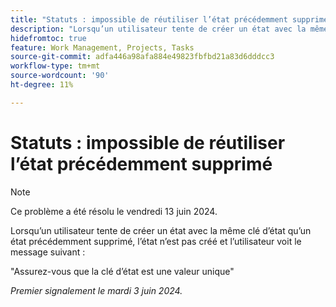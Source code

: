 ```yaml
---
title: "Statuts : impossible de réutiliser l’état précédemment supprimé"
description: "Lorsqu’un utilisateur tente de créer un état avec la même clé d’état qu’un état précédemment supprimé, l’état n’est pas créé et un message s’affiche."
hidefromtoc: true
feature: Work Management, Projects, Tasks
source-git-commit: adfa446a98afa884e49823fbfbd21a83d6dddcc3
workflow-type: tm+mt
source-wordcount: '90'
ht-degree: 11%

---
```



# Statuts : impossible de réutiliser l’état précédemment supprimé

>[!NOTE]
>
>Ce problème a été résolu le vendredi 13 juin 2024.

Lorsqu’un utilisateur tente de créer un état avec la même clé d’état qu’un état précédemment supprimé, l’état n’est pas créé et l’utilisateur voit le message suivant :

&quot;Assurez-vous que la clé d’état est une valeur unique&quot;

_Premier signalement le mardi 3 juin 2024._
